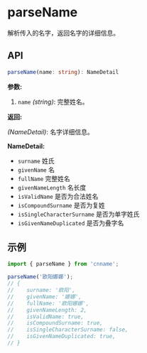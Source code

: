 # parseName

解析传入的名字，返回名字的详细信息。

## API

```ts
parseName(name: string): NameDetail
```

**参数:**

1. `name` _(string)_: 完整姓名。

**返回:**

_(NameDetail)_: 名字详细信息。

**NameDetail:**

- `surname` 姓氏
- `givenName` 名
- `fullName` 完整姓名
- `givenNameLength` 名长度
- `isValidName` 是否为合法姓名
- `isCompoundSurname` 是否为复姓
- `isSingleCharacterSurname` 是否为单字姓氏
- `isGivenNameDuplicated` 是否为叠字名

## 示例

```js
import { parseName } from 'cnname';

parseName('欧阳娜娜');
// {
//    surname: '欧阳',
//    givenName: '娜娜',
//    fullName: '欧阳娜娜',
//    givenNameLength: 2,
//    isValidName: true,
//    isCompoundSurname: true,
//    isSingleCharacterSurname: false,
//    isGivenNameDuplicated: true,
// }
```
